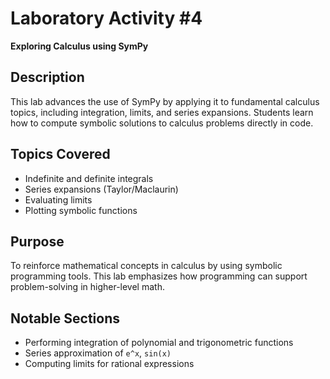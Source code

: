 # Laboratory Activity #4  
**Exploring Calculus using SymPy**

## Description
This lab advances the use of SymPy by applying it to fundamental calculus topics, including integration, limits, and series expansions. Students learn how to compute symbolic solutions to calculus problems directly in code.

## Topics Covered
- Indefinite and definite integrals
- Series expansions (Taylor/Maclaurin)
- Evaluating limits
- Plotting symbolic functions

## Purpose
To reinforce mathematical concepts in calculus by using symbolic programming tools. This lab emphasizes how programming can support problem-solving in higher-level math.

## Notable Sections
- Performing integration of polynomial and trigonometric functions
- Series approximation of `e^x`, `sin(x)`
- Computing limits for rational expressions
